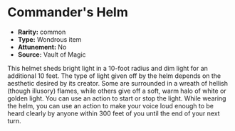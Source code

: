 
# Commander's Helm

* **Rarity:** common
* **Type:** Wondrous item
* **Attunement:** No
* **Source:** Vault of Magic


This helmet sheds bright light in a 10-foot radius and dim light for an additional 10 feet. The type of light given off by the helm depends on the aesthetic desired by its creator. Some are surrounded in a wreath of hellish (though illusory) flames, while others give off a soft, warm halo of white or golden light. You can use an action to start or stop the light. While wearing the helm, you can use an action to make your voice loud enough to be heard clearly by anyone within 300 feet of you until the end of your next turn.
